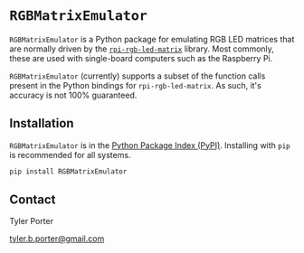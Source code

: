 # `RGBMatrixEmulator`

`RGBMatrixEmulator` is a Python package for emulating RGB LED matrices that are normally driven by the [`rpi-rgb-led-matrix`](https://github.com/hzeller/rpi-rgb-led-matrix) library. Most commonly, these are used with single-board computers such as the Raspberry Pi.

`RGBMatrixEmulator` (currently) supports a subset of the function calls present in the Python bindings for `rpi-rgb-led-matrix`. As such, it's accuracy is not 100% guaranteed.

## Installation

`RGBMatrixEmulator` is in the [Python Package Index (PyPI)](http://pypi.python.org/pypi/RGBMatrixEmulator/).
Installing with ``pip`` is recommended for all systems.

```sh
pip install RGBMatrixEmulator
```

## Contact

Tyler Porter

tyler.b.porter@gmail.com